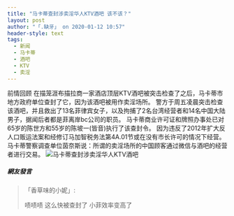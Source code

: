 ```yaml
---
title: "马卡蒂查封涉卖淫华人KTV酒吧 该不该？"
layout: post
author: "「.缺牙」 on 2020-01-12 10:57"
header-style: text
tags:
  - 新闻
  - 马卡蒂
  - 酒吧
  - KTV
  - 卖淫
---
```


前情回顾
在描笼涯布描拉商一家酒店顶层KTV酒吧被突击检查了之后，马卡蒂市地方政府单位查封了它，因为该酒吧被用作卖淫场所。
警方于周五凌晨突击检查该酒吧，并且救出了13名菲律宾女子，以及拘捕了2名台湾经营者和14名中国大陆男子，据闻后者都是菲离岸bc公司的职员。
马卡蒂商业许可证和牌照办事处已对65岁的陈世方和55岁的陈坡一(皆音)执行了该查封令。
因为违反了2012年扩大反人口贩运法案和经修订马加智税务法第4A.01节或在没有市长许可的情况下经营。
马卡蒂警察调查单位茵奈斯说：所谓的卖淫场所的中国顾客通过微信与酒吧的经营者进行交易。
<img src="http://images.feileyuan.com/images/ueditor/202001121055000021.jpg" title="马卡蒂查封涉卖淫华人KTV酒吧" alt="马卡蒂查封涉卖淫华人KTV酒吧">

##### 網友發言 
> 「香草味的小妮」:
> <p>啧啧啧 这么快被查封了 小菲效率变高了</p>


